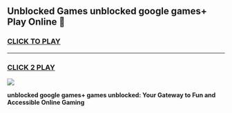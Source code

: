 
## Unblocked Games unblocked google games+ Play Online 👋
<h3>
<a href="https://news.freeplayer.one?title=unblocked_google_games+&ref=17F">CLICK TO PLAY</a></h3>
<hr>

<h3>
<a href="https://news.freeplayer.one?title=unblocked_google_games+&ref=17F">CLICK 2 PLAY</a>
  
</h3>

<a href="https://news.freeplayer.one?title=unblocked_google_games+&ref=17F/"><img src="https://clearcache.store/games.png"></a>


**unblocked google games+ games unblocked: Your Gateway to Fun and Accessible Online Gaming**
